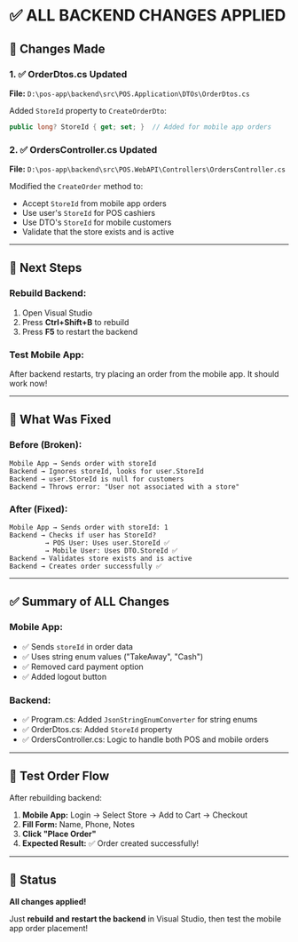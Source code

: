 # ✅ ALL BACKEND CHANGES APPLIED

## 📝 Changes Made

### 1. ✅ OrderDtos.cs Updated
**File:** `D:\pos-app\backend\src\POS.Application\DTOs\OrderDtos.cs`

Added `StoreId` property to `CreateOrderDto`:
```csharp
public long? StoreId { get; set; }  // Added for mobile app orders
```

### 2. ✅ OrdersController.cs Updated
**File:** `D:\pos-app\backend\src\POS.WebAPI\Controllers\OrdersController.cs`

Modified the `CreateOrder` method to:
- Accept `StoreId` from mobile app orders
- Use user's `StoreId` for POS cashiers
- Use DTO's `StoreId` for mobile customers
- Validate that the store exists and is active

---

## 🚀 Next Steps

### **Rebuild Backend:**

1. Open Visual Studio
2. Press **Ctrl+Shift+B** to rebuild
3. Press **F5** to restart the backend

### **Test Mobile App:**

After backend restarts, try placing an order from the mobile app. It should work now!

---

## 🎯 What Was Fixed

### Before (Broken):
```
Mobile App → Sends order with storeId
Backend → Ignores storeId, looks for user.StoreId
Backend → user.StoreId is null for customers
Backend → Throws error: "User not associated with a store"
```

### After (Fixed):
```
Mobile App → Sends order with storeId: 1
Backend → Checks if user has StoreId?
         → POS User: Uses user.StoreId ✅
         → Mobile User: Uses DTO.StoreId ✅
Backend → Validates store exists and is active
Backend → Creates order successfully ✅
```

---

## ✅ Summary of ALL Changes

### Mobile App:
- ✅ Sends `storeId` in order data
- ✅ Uses string enum values ("TakeAway", "Cash")
- ✅ Removed card payment option
- ✅ Added logout button

### Backend:
- ✅ Program.cs: Added `JsonStringEnumConverter` for string enums
- ✅ OrderDtos.cs: Added `StoreId` property
- ✅ OrdersController.cs: Logic to handle both POS and mobile orders

---

## 🧪 Test Order Flow

After rebuilding backend:

1. **Mobile App:** Login → Select Store → Add to Cart → Checkout
2. **Fill Form:** Name, Phone, Notes
3. **Click "Place Order"**
4. **Expected Result:** ✅ Order created successfully!

---

## 🎉 Status

**All changes applied!** 

Just **rebuild and restart the backend** in Visual Studio, then test the mobile app order placement!
